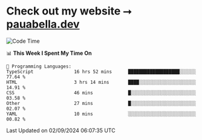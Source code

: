 # Check out my website ⭢ [pauabella.dev](https://pauabella.dev)

<!--START_SECTION:waka-->
![Code Time](http://img.shields.io/badge/Code%20Time-3%2C682%20hrs%2013%20mins-blue)

📊 **This Week I Spent My Time On** 

```text
💬 Programming Languages: 
TypeScript               16 hrs 52 mins      ███████████████████░░░░░░   77.64 % 
HTML                     3 hrs 14 mins       ████░░░░░░░░░░░░░░░░░░░░░   14.91 % 
CSS                      46 mins             █░░░░░░░░░░░░░░░░░░░░░░░░   03.58 % 
Other                    27 mins             █░░░░░░░░░░░░░░░░░░░░░░░░   02.07 % 
YAML                     10 mins             ░░░░░░░░░░░░░░░░░░░░░░░░░   00.82 % 
```


 Last Updated on 02/09/2024 06:07:35 UTC
<!--END_SECTION:waka-->
